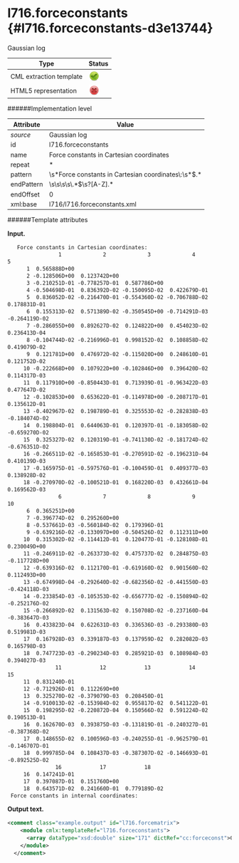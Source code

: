 # l716.forceconstants {#l716.forceconstants-d3e13744}

Gaussian log

| Type                                                                                                                                                | Status                                                                                                                                              |
|----|----|
| CML extraction template                                                                                                                             | ![](/imgs/Total.png)                                                                                                                                |
| HTML5 representation                                                                                                                                | ![](/imgs/None.png)                                                                                                                                 |

######Implementation level

| Attribute                                                                                                                                           | Value                                                                                                                                               |
|----|----|
| *source*                                                                                                                                            | Gaussian log                                                                                                                                        |
| id                                                                                                                                                  | l716.forceconstants                                                                                                                                 |
| name                                                                                                                                                | Force constants in Cartesian coordinates                                                                                                            |
| repeat                                                                                                                                              | \*                                                                                                                                                  |
| pattern                                                                                                                                             | \\s\*Force constants in Cartesian coordinates\\:\\s\*\$.\*                                                                                          |
| endPattern                                                                                                                                          | \\s\\s\\s\\s\\.\*\$\\s?\[A-Z\].\*                                                                                                                   |
| endOffset                                                                                                                                           | 0                                                                                                                                                   |
| xml:base                                                                                                                                            | l716/l716.forceconstants.xml                                                                                                                        |

######Template attributes

**Input.**

       Force constants in Cartesian coordinates: 
                    1             2             3             4             5
          1  0.565888D+00
          2 -0.128506D+00  0.123742D+00      
          3 -0.210251D-01 -0.778257D-01  0.587786D+00
          4 -0.504698D-01  0.836392D-02 -0.150095D-02  0.422679D-01
          5  0.836052D-02 -0.216470D-01 -0.554360D-02 -0.706788D-02  0.178831D-01
          6  0.155313D-02  0.571389D-02 -0.350545D+00 -0.714291D-03 -0.264119D-02
          7 -0.286055D+00  0.892627D-02  0.124822D+00  0.454023D-02  0.236413D-04
          8 -0.104744D-02 -0.216996D-01  0.998152D-02  0.108858D-02  0.419079D-02
          9  0.121781D+00  0.476972D-02 -0.115020D+00  0.248610D-01  0.121752D-02
         10 -0.222668D+00  0.107922D+00 -0.102846D+00  0.396420D-02  0.114317D-03
         11  0.117910D+00 -0.850443D-01  0.713939D-01 -0.963422D-03  0.477647D-02
         12 -0.102853D+00  0.653622D-01 -0.114978D+00 -0.208717D-01  0.135612D-01
         13 -0.402967D-02  0.198789D-01  0.325553D-02 -0.282838D-03 -0.184074D-02
         14  0.198804D-01  0.644063D-01  0.120397D-01 -0.183058D-02 -0.659270D-02
         15  0.325327D-02  0.120319D-01 -0.741130D-02 -0.181724D-02 -0.676351D-02
         16 -0.266511D-02 -0.165853D-01 -0.270591D-02 -0.196231D-04  0.410139D-03
         17 -0.165975D-01 -0.597576D-01 -0.100459D-01  0.409377D-03  0.138928D-02
         18 -0.270970D-02 -0.100521D-01  0.168220D-03  0.432661D-04  0.169562D-03
                    6             7             8             9            10
          6  0.365251D+00
          7 -0.396774D-02  0.295260D+00
          8 -0.537661D-03 -0.560184D-02  0.179396D-01
          9 -0.639216D-02 -0.133097D+00 -0.504526D-02  0.112311D+00
         10  0.315302D-02 -0.114412D-01  0.120477D-01 -0.128108D-01  0.230049D+00
         11 -0.246911D-02 -0.263373D-02  0.475737D-02  0.284875D-03 -0.117728D+00
         12 -0.639316D-02  0.112170D-01 -0.619160D-02  0.901560D-02  0.112493D+00
         13 -0.674998D-04 -0.292640D-02 -0.682356D-02 -0.441550D-03 -0.424118D-03
         14 -0.233854D-03 -0.105353D-02 -0.656777D-02 -0.150894D-02 -0.252176D-02
         15 -0.266892D-02  0.131563D-02  0.150708D-02 -0.237160D-04 -0.383647D-03
         16  0.433823D-04  0.622631D-03  0.336536D-03 -0.293380D-03  0.519981D-03
         17  0.167928D-03  0.339187D-03  0.137959D-02  0.282082D-03  0.165798D-03
         18  0.747723D-03 -0.290234D-03  0.285921D-03  0.108984D-03  0.394027D-03
                   11            12            13            14            15
         11  0.831240D-01
         12 -0.712926D-01  0.112269D+00
         13  0.325270D-02 -0.379079D-03  0.208450D-01
         14 -0.910013D-02 -0.153984D-02  0.955817D-02  0.541122D-01
         15  0.198295D-02 -0.220872D-04  0.150566D-02  0.591224D-02  0.190513D-01
         16  0.162670D-03  0.393875D-03 -0.131819D-01 -0.240327D-01 -0.387368D-02
         17  0.148655D-02  0.100596D-03 -0.240255D-01 -0.962579D-01 -0.146707D-01
         18  0.999785D-04  0.108437D-03 -0.387307D-02 -0.146693D-01 -0.892525D-02
                   16            17            18
         16  0.147241D-01
         17  0.397087D-01  0.151760D+00
         18  0.643571D-02  0.241660D-01  0.779189D-02
     Force constants in internal coordinates: 
      

**Output text.**

```xml
<comment class="example.output" id="l716.forcematrix">
    <module cmlx:templateRef="l716.forceconstants">
      <array dataType="xsd:double" size="171" dictRef="cc:forceconst">0.565888 -0.128506 0.123742 -0.0210251 -0.0778257 0.587786 -0.0504698 0.00836392 -0.00150095 0.0422679 0.00836052 -0.021647 -0.0055436 -0.00706788 0.0178831 0.00155313 0.00571389 -0.350545 -7.14291E-4 -0.00264119 0.365251 -0.286055 0.00892627 0.124822 0.00454023 2.36413E-5 -0.00396774 0.29526 -0.00104744 -0.0216996 0.00998152 0.00108858 0.00419079 -5.37661E-4 -0.00560184 0.0179396 0.121781 0.00476972 -0.11502 0.024861 0.00121752 -0.00639216 -0.133097 -0.00504526 0.112311 -0.222668 0.107922 -0.102846 0.0039642 1.14317E-4 0.00315302 -0.0114412 0.0120477 -0.0128108 0.230049 0.11791 -0.0850443 0.0713939 -9.63422E-4 0.00477647 -0.00246911 -0.00263373 0.00475737 2.84875E-4 -0.117728 0.083124 -0.102853 0.0653622 -0.114978 -0.0208717 0.0135612 -0.00639316 0.011217 -0.0061916 0.0090156 0.112493 -0.0712926 0.112269 -0.00402967 0.0198789 0.00325553 -2.82838E-4 -0.00184074 -6.74998E-5 -0.0029264 -0.00682356 -4.4155E-4 -4.24118E-4 0.0032527 -3.79079E-4 0.020845 0.0198804 0.0644063 0.0120397 -0.00183058 -0.0065927 -2.33854E-4 -0.00105353 -0.00656777 -0.00150894 -0.00252176 -0.00910013 -0.00153984 0.00955817 0.0541122 0.00325327 0.0120319 -0.0074113 -0.00181724 -0.00676351 -0.00266892 0.00131563 0.00150708 -2.3716E-5 -3.83647E-4 0.00198295 -2.20872E-5 0.00150566 0.00591224 0.0190513 -0.00266511 -0.0165853 -0.00270591 -1.96231E-5 4.10139E-4 4.33823E-5 6.22631E-4 3.36536E-4 -2.9338E-4 5.19981E-4 1.6267E-4 3.93875E-4 -0.0131819 -0.0240327 -0.00387368 0.0147241 -0.0165975 -0.0597576 -0.0100459 4.09377E-4 0.00138928 1.67928E-4 3.39187E-4 0.00137959 2.82082E-4 1.65798E-4 0.00148655 1.00596E-4 -0.0240255 -0.0962579 -0.0146707 0.0397087 0.15176 -0.0027097 -0.0100521 1.6822E-4 4.32661E-5 1.69562E-4 7.47723E-4 -2.90234E-4 2.85921E-4 1.08984E-4 3.94027E-4 9.99785E-5 1.08437E-4 -0.00387307 -0.0146693 -0.00892525 0.00643571 0.024166 0.00779189</array>
    </module>
  </comment>
```
